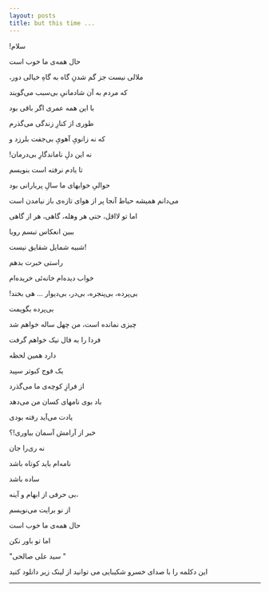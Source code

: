 ```yaml
---
layout: posts
title: but this time ...
---
```

!سلام 

حال همه‌ی ما خوب است

،ملالی نيست جز گم شدنِ گاه به گاهِ خيالی دور

که مردم به آن شادمانیِ بی‌سبب می‌گويند

با اين همه عمری اگر باقی بود

طوری از کنارِ زندگی می‌گذرم

که نه زانویِ آهویِ بی‌جفت بلرزد و

 !نه اين دلِ ناماندگارِ بی‌درمان

تا يادم نرفته است بنويسم

حوالیِ خوابهای ما سالِ پربارانی بود

می‌دانم هميشه حياط آنجا پر از هوای تازه‌ی باز نيامدن است

اما تو لااقل، حتی هر وهله، گاهی، هر از گاهی

ببين انعکاس تبسم رويا

شبيه شمايل شقايق نيست!

راستی خبرت بدهم

خواب ديده‌ام خانه‌ئی خريده‌ام

 !بی‌پرده، بی‌پنجره، بی‌در، بی‌ديوار ... هی بخند

بی‌پرده بگويمت

چيزی نمانده است، من چهل ساله خواهم شد

فردا را به فال نيک خواهم گرفت

دارد همين لحظه

يک فوج کبوتر سپيد

از فرازِ کوچه‌ی ما می‌گذرد

باد بوی نامهای کسان من می‌دهد

يادت می‌آيد رفته بودی

خبر از آرامش آسمان بياوری!؟

نه ری‌را جان

نامه‌ام بايد کوتاه باشد

ساده باشد

بی حرفی از ابهام و آينه،

از نو برايت می‌نويسم

حال همه‌ی ما خوب است

اما تو باور نکن

  "سید علی صالحی "

این دکلمه را با صدای خسرو شکیبایی می توانید از لینک زیر دانلود کنید
<a href="http://s6.picofile.com/file/8377515518/ToBavarNakon.mp3.html"> <a>


---



